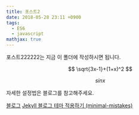 ```yaml
---
title: 포스트2
date: 2018-05-28 23:11 +0900
tags:
  - ES6
  - javascript
mathjax: true
---
```


포스트222222는 지금 이 폴더에 작성하시면 됩니다.


$$
\sqrt{3x-1}+(1+x)^2
$$

$$ sinx $$


자세한 설정법은 블로그를 참고해주세요.

[블로그](https://junhobaik.github.io)
[Jekyll 블로그 테마 적용하기 (minimal-mistakes)](https://junhobaik.github.io/jekyll-apply-theme/)
